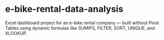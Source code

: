 # e-bike-rental-data-analysis
Excel dashboard project for an e-bike rental company — built without Pivot Tables using dynamic formulas like SUMIFS, FILTER, SORT, UNIQUE, and XLOOKUP.
